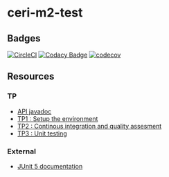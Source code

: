 # ceri-m2-test 

## Badges

[![CircleCI](https://circleci.com/gh/ELKHATTABMAHMOUD/ceri-m1-test-2017.svg?style=svg)](https://circleci.com/gh/ELKHATTABMAHMOUD/ceri-m1-test-2017)
[![Codacy Badge](https://api.codacy.com/project/badge/Grade/c9b8623b251146b1abeca46c52eb617c)](https://www.codacy.com/app/elkhattab.mahmoud/ceri-m1-test-2017?utm_source=github.com&amp;utm_medium=referral&amp;utm_content=ELKHATTABMAHMOUD/ceri-m1-test-2017&amp;utm_campaign=Badge_Grade)
[![codecov](https://codecov.io/gh/ELKHATTABMAHMOUD/ceri-m1-test-2017/branch/master/graph/badge.svg)](https://codecov.io/gh/ELKHATTABMAHMOUD/ceri-m1-test-2017)


## Resources

### TP

- [API javadoc](http://faylixe.fr/ceri-m1-test-2017/javadoc)
- [TP1 : Setup the environment](https://github.com/Faylixe/ceri-m2-test-2017/blob/master/docs/tp1.md)
- [TP2 : Continous integration and quality assesment](https://github.com/Faylixe/ceri-m2-test-2017/blob/master/docs/tp2.md)
- [TP3 : Unit testing](https://github.com/Faylixe/ceri-m2-test-2017/blob/master/docs/tp3.md)

### External

- [JUnit 5 documentation](http://junit.org/junit5/docs/current/user-guide)

